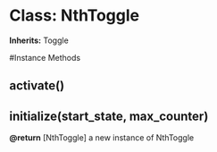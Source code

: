 # Class: NthToggle
**Inherits:** Toggle
    




#Instance Methods
## activate() [](#method-i-activate)

## initialize(start_state, max_counter) [](#method-i-initialize)

**@return** [NthToggle] a new instance of NthToggle

